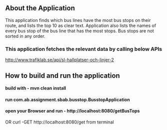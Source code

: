 ## About the Application
This application finds which bus lines have the most bus stops on
their route, and lists the top 10 as clear text. Application also lists the names of every
bus stop of the bus line that has the most stops. Bus stops are not sorted in any order.

### This application fetches the relevant data by calling below APIs
http://www.trafiklab.se/api/sl-hallplatser-och-linjer-2

## How to build and run the application
#### build with  - mvn clean install
#### run com.ab.assignment.sbab.busstop.BusstopApplication
#### open your Browser and run - http://localhost:8080/getBusTops
OR curl -GET http://localhost:8080/get from terminal


